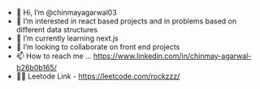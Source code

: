 - 👋 Hi, I’m @chinmayagarwal03
- 👀 I’m interested in react based projects and in problems based on different data structures
- 🌱 I’m currently learning next.js
- 💞️ I’m looking to collaborate on front end projects
- 📫 How to reach me ... https://www.linkedin.com/in/chinmay-agarwal-b26b0b165/
- 🧑‍💻 Leetode Link - https://leetcode.com/rockzzz/
 
<!---
chinmayagarwal03/chinmayagarwal03 is a ✨ special ✨ repository because its `README.md` (this file) appears on your GitHub profile.
You can click the Preview link to take a look at your changes.
--->
